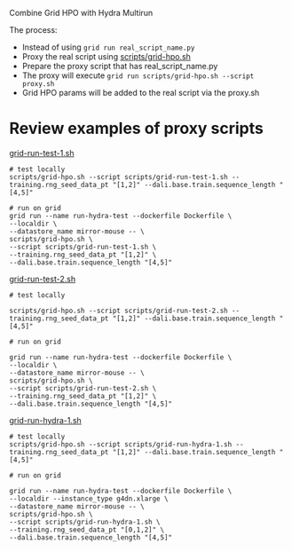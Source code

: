 Combine Grid HPO with Hydra Multirun

The process:

- Instead of using `grid run real_script_name.py`
- Proxy the real script using [scripts/grid-hpo.sh](scripts/grid-hpo.sh)
- Prepare the proxy script that has real_script_name.py
- The proxy will execute `grid run scripts/grid-hpo.sh --script proxy.sh`
- Grid HPO params will be added to the real script via the proxy.sh

# Review examples of proxy scripts

[grid-run-test-1.sh](scripts/grid-run-test-1.sh)

```
# test locally
scripts/grid-hpo.sh --script scripts/grid-run-test-1.sh --training.rng_seed_data_pt "[1,2]" --dali.base.train.sequence_length "[4,5]"

# run on grid
grid run --name run-hydra-test --dockerfile Dockerfile \
--localdir \
--datastore_name mirror-mouse -- \
scripts/grid-hpo.sh \
--script scripts/grid-run-test-1.sh \
--training.rng_seed_data_pt "[1,2]" \
--dali.base.train.sequence_length "[4,5]"
```

[grid-run-test-2.sh](scripts/grid-run-test-2.sh)

```
# test locally

scripts/grid-hpo.sh --script scripts/grid-run-test-2.sh --training.rng_seed_data_pt "[1,2]" --dali.base.train.sequence_length "[4,5]"

# run on grid

grid run --name run-hydra-test --dockerfile Dockerfile \
--localdir \
--datastore_name mirror-mouse -- \
scripts/grid-hpo.sh \
--script scripts/grid-run-test-2.sh \
--training.rng_seed_data_pt "[1,2]" \
--dali.base.train.sequence_length "[4,5]"
```

[grid-run-hydra-1.sh](scripts/grid-run-hydra-1.sh)

```
# test locally
scripts/grid-hpo.sh --script scripts/grid-run-hydra-1.sh --training.rng_seed_data_pt "[1,2]" --dali.base.train.sequence_length "[4,5]"

# run on grid

grid run --name run-hydra-test --dockerfile Dockerfile \
--localdir --instance_type g4dn.xlarge \
--datastore_name mirror-mouse -- \
scripts/grid-hpo.sh \
--script scripts/grid-run-hydra-1.sh \
--training.rng_seed_data_pt "[0,1,2]" \
--dali.base.train.sequence_length "[4,5]"
```
